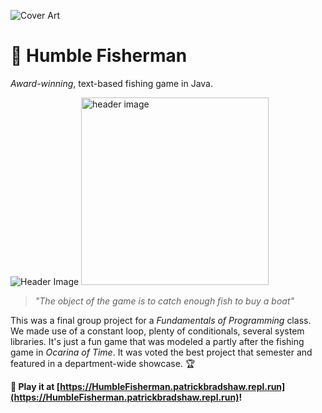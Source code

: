 ![Cover Art](https://i.ibb.co/dG8wj2B/humblegithub.jpg)

# :fishing_pole_and_fish: Humble Fisherman

_Award-winning_, text-based fishing game in Java.

![Header Image](https://i.ibb.co/8zxszHV/humblecover.jpg)
<img src="https://i.ibb.co/8zxszHV/humblecover.jpg" alt="header image" style="width: 300px"/>
> _"The object of the game is to catch enough fish to buy a boat"_

This was a final group project for a _Fundamentals of Programming_ class. We made use of a constant loop, plenty of conditionals, several system libraries. It's just a fun game that was modeled a partly after the fishing game in _Ocarina of Time_. It was voted the best project that semester and featured in a department-wide showcase. :trophy: 

**:game_die: Play it at [https://HumbleFisherman.patrickbradshaw.repl.run](https://HumbleFisherman.patrickbradshaw.repl.run)!**
